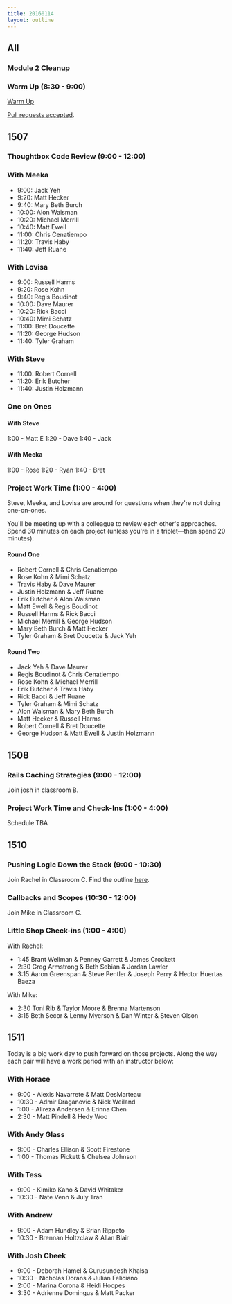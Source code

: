 ```yaml
---
title: 20160114
layout: outline
---
```


## All

### Module 2 Cleanup

### Warm Up (8:30 - 9:00)

[Warm Up](https://thewarmup.herokuapp.com)

[Pull requests accepted](https://github.com/mikedao/the-warm-up).


## 1507

### Thoughtbox Code Review (9:00 - 12:00)

### With Meeka

- 9:00:  Jack Yeh
- 9:20:  Matt Hecker
- 9:40:  Mary Beth Burch
- 10:00: Alon Waisman
- 10:20: Michael Merrill
- 10:40: Matt Ewell
- 11:00: Chris Cenatiempo
- 11:20: Travis Haby
- 11:40: Jeff Ruane

### With Lovisa

- 9:00:  Russell Harms
- 9:20:  Rose Kohn
- 9:40:  Regis Boudinot
- 10:00: Dave Maurer
- 10:20: Rick Bacci
- 10:40: Mimi Schatz
- 11:00: Bret Doucette
- 11:20: George Hudson
- 11:40: Tyler Graham

### With Steve

- 11:00: Robert Cornell
- 11:20: Erik Butcher
- 11:40: Justin Holzmann

### One on Ones

#### With Steve
1:00 - Matt E
1:20 - Dave
1:40 - Jack

#### With Meeka
1:00 - Rose
1:20 - Ryan
1:40 - Bret

### Project Work Time (1:00 - 4:00)

Steve, Meeka, and Lovisa are around for questions when they're not doing one-on-ones.

You'll be meeting up with a colleague to review each other's approaches. Spend 30 minutes on each project (unless you're in a triplet—then spend 20 minutes):

#### Round One

* Robert Cornell & Chris Cenatiempo
* Rose Kohn & Mimi Schatz
* Travis Haby & Dave Maurer
* Justin Holzmann & Jeff Ruane
* Erik Butcher & Alon Waisman
* Matt Ewell & Regis Boudinot
* Russell Harms & Rick Bacci
* Michael Merrill & George Hudson
* Mary Beth Burch & Matt Hecker
* Tyler Graham & Bret Doucette & Jack Yeh

#### Round Two

* Jack Yeh & Dave Maurer
* Regis Boudinot & Chris Cenatiempo
* Rose Kohn & Michael Merrill
* Erik Butcher & Travis Haby
* Rick Bacci & Jeff Ruane
* Tyler Graham & Mimi Schatz
* Alon Waisman & Mary Beth Burch
* Matt Hecker & Russell Harms
* Robert Cornell & Bret Doucette
* George Hudson & Matt Ewell & Justin Holzmann


## 1508

### Rails Caching Strategies (9:00 - 12:00)

Join josh in classroom B.

### Project Work Time and Check-Ins (1:00 - 4:00)

Schedule TBA


## 1510

### Pushing Logic Down the Stack (9:00 - 10:30)

Join Rachel in Classroom C. Find the outline [here](http://tutorials.jumpstartlab.com/topics/architecture/pushing_logic_down_the_stack.html).

### Callbacks and Scopes (10:30 - 12:00)

Join Mike in Classroom C.

### Little Shop Check-ins (1:00 - 4:00)

With Rachel:

* 1:45 Brant Wellman & Penney Garrett & James Crockett
* 2:30 Greg Armstrong & Beth Sebian & Jordan Lawler
* 3:15 Aaron Greenspan & Steve Pentler & Joseph Perry & Hector Huertas Baeza

With Mike:

* 2:30 Toni Rib & Taylor Moore & Brenna Martenson
* 3:15 Beth Secor & Lenny Myerson & Dan Winter & Steven Olson

## 1511

Today is a big work day to push forward on those projects. Along the way each pair will have a work period with an instructor below:

### With Horace

* 9:00 - Alexis Navarrete & Matt DesMarteau
* 10:30 - Admir Draganovic & Nick Weiland
* 1:00 - Alireza Andersen & Erinna Chen
* 2:30 - Matt Pindell & Hedy Woo

### With Andy Glass

* 9:00 - Charles Ellison & Scott Firestone
* 1:00 - Thomas Pickett & Chelsea Johnson

### With Tess

* 9:00 - Kimiko Kano & David Whitaker
* 10:30 - Nate Venn & July Tran

### With Andrew

* 9:00 - Adam Hundley & Brian Rippeto
* 10:30 - Brennan Holtzclaw & Allan Blair

### With Josh Cheek

* 9:00 - Deborah Hamel & Gurusundesh Khalsa
* 10:30 - Nicholas Dorans & Julian Feliciano
* 2:00 - Marina Corona & Heidi Hoopes
* 3:30 - Adrienne Domingus & Matt Packer
